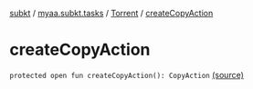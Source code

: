 [subkt](../../index.md) / [myaa.subkt.tasks](../index.md) / [Torrent](index.md) / [createCopyAction](./create-copy-action.md)

# createCopyAction

`protected open fun createCopyAction(): CopyAction` [(source)](https://github.com/Myaamori/SubKt/blob/master/src/main/kotlin/myaa/subkt/tasks/tasks.kt#L684)